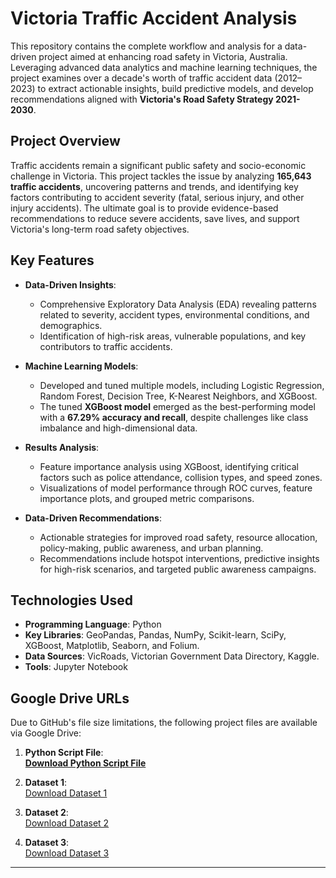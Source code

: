 # Victoria Traffic Accident Analysis
This repository contains the complete workflow and analysis for a data-driven project aimed at enhancing road safety in Victoria, Australia. Leveraging advanced data analytics and machine learning techniques, the project examines over a decade's worth of traffic accident data (2012–2023) to extract actionable insights, build predictive models, and develop recommendations aligned with **Victoria's Road Safety Strategy 2021-2030**.

## Project Overview
Traffic accidents remain a significant public safety and socio-economic challenge in Victoria. This project tackles the issue by analyzing **165,643 traffic accidents**, uncovering patterns and trends, and identifying key factors contributing to accident severity (fatal, serious injury, and other injury accidents). The ultimate goal is to provide evidence-based recommendations to reduce severe accidents, save lives, and support Victoria's long-term road safety objectives.

## Key Features
- **Data-Driven Insights**:
  - Comprehensive Exploratory Data Analysis (EDA) revealing patterns related to severity, accident types, environmental conditions, and demographics.
  - Identification of high-risk areas, vulnerable populations, and key contributors to traffic accidents.

- **Machine Learning Models**:
  - Developed and tuned multiple models, including Logistic Regression, Random Forest, Decision Tree, K-Nearest Neighbors, and XGBoost.
  - The tuned **XGBoost model** emerged as the best-performing model with a **67.29% accuracy and recall**, despite challenges like class imbalance and high-dimensional data.

- **Results Analysis**:
  - Feature importance analysis using XGBoost, identifying critical factors such as police attendance, collision types, and speed zones.
  - Visualizations of model performance through ROC curves, feature importance plots, and grouped metric comparisons.

- **Data-Driven Recommendations**:
  - Actionable strategies for improved road safety, resource allocation, policy-making, public awareness, and urban planning.
  - Recommendations include hotspot interventions, predictive insights for high-risk scenarios, and targeted public awareness campaigns.

## Technologies Used
- **Programming Language**: Python
- **Key Libraries**: GeoPandas, Pandas, NumPy, Scikit-learn, SciPy, XGBoost, Matplotlib, Seaborn, and Folium.
- **Data Sources**: VicRoads, Victorian Government Data Directory, Kaggle.
- **Tools**: Jupyter Notebook 

## Google Drive URLs
Due to GitHub's file size limitations, the following project files are available via Google Drive:

1. **Python Script File**:  
**[Download Python Script File](https://drive.google.com/file/d/1OMhqEILa-BLQHXCgUD4jYYqGT2YWXQX6/view?usp=drive_link)**

2. **Dataset 1**:  
   [Download Dataset 1](https://drive.google.com/file/d/1gkJ42AWNo56LbAGF8Qy6qhA2zBh184bV/view?usp=drive_link)

3. **Dataset 2**:  
   [Download Dataset 2](https://drive.google.com/file/d/1Tm9WqKUg4N9B7QrsYXAFAbVCT0SaioLq/view?usp=drive_link)

4. **Dataset 3**:  
   [Download Dataset 3](https://drive.google.com/file/d/1TRvTAF-EcwwGtAWDpsqzm0SZgn_HQA1D/view?usp=drive_link)

---
